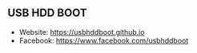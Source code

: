 ## USB HDD BOOT
- Website: https://usbhddboot.github.io
- Facebook: https://www.facebook.com/usbhddboot
